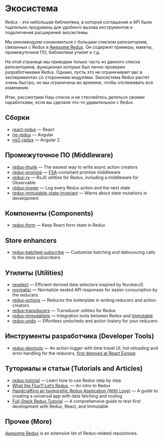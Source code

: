 # Экосистема

Redux - это небольшая библиотека, в которой соглашения и API были тщательно продуманы для удобного вызова инструментов и подключения расширений экосистемы.

Мы рекомендуем ознакомиться с большим списком репозиториев, связанных с Redux в [Awesome Redux](https://github.com/xgrommx/awesome-redux).
Он содержит примеры, макеты, промежуточное ПО, библиотеки утилит и т.д. 

На этой странице мы приводим только часть из данного списка репозиториев, функционал которых был лично проверен разработчиками Redux. Однако, пусть это не ограничивает вас в экспериментах со сторонними модулями. Экосистема Redux растет очень быстро, но мы ограничены во времени, чтобы отслеживать все изменения.

Итак, рассмотрим Наш список и не стесняйтесь делиться своими наработками, если вы сделали что-то удивительное с Redux.

## Сборки

* [react-redux](https://github.com/gaearon/react-redux) — React
* [ng-redux](https://github.com/wbuchwalter/ng-redux) — Angular
* [ng2-redux](https://github.com/wbuchwalter/ng2-redux) — Angular 2

## Промежуточное ПО (Middleware)

* [redux-thunk](http://github.com/gaearon/redux-thunk) — The easiest way to write async action creators
* [redux-promise](https://github.com/acdlite/redux-promise) — [FSA](https://github.com/acdlite/flux-standard-action)-compliant promise middleware
* [redux-rx](https://github.com/acdlite/redux-rx) — RxJS utilities for Redux, including a middleware for Observable
* [redux-logger](https://github.com/fcomb/redux-logger) — Log every Redux action and the next state
* [redux-immutable-state-invariant](https://github.com/leoasis/redux-immutable-state-invariant) — Warns about state mutations in development

## Компоненты (Components)

* [redux-form](https://github.com/erikras/redux-form) — Keep React form state in Redux

## Store enhancers

* [redux-batched-subscribe](https://github.com/tappleby/redux-batched-subscribe) — Customize batching and debouncing calls to the store subscribers

## Утилиты (Utilities)

* [reselect](https://github.com/faassen/reselect) — Efficient derived data selectors inspired by NuclearJS
* [normalizr](https://github.com/gaearon/normalizr) — Normalize nested API responses for easier consumption by the reducers
* [redux-actions](https://github.com/acdlite/redux-actions) — Reduces the boilerplate in writing reducers and action creators
* [redux-transducers](https://github.com/acdlite/redux-transducers) — Transducer utilities for Redux
* [redux-immutablejs](https://github.com/indexiatech/redux-immutablejs) — Integration tools between Redux and [Immutable](https://github.com/facebook/immutable-js/)
* [redux-undo](https://github.com/omnidan/redux-undo) — Effortless undo/redo and action history for your reducers

## Инструменты разработчика (Developer Tools)

* [redux-devtools](http://github.com/gaearon/redux-devtools) — An action logger with time travel UI, hot reloading and error handling for the reducers, [first demoed at React Europe](https://www.youtube.com/watch?v=xsSnOQynTHs)

## Туториалы и статьи (Tutorials and Articles)

* [redux-tutorial](https://github.com/happypoulp/redux-tutorial) — Learn how to use Redux step by step
* [What the Flux?! Let’s Redux.](https://blog.andyet.com/2015/08/06/what-the-flux-lets-redux) — An intro to Redux
* [Handcrafting an Isomorphic Redux Application (With Love)](https://medium.com/@bananaoomarang/handcrafting-an-isomorphic-redux-application-with-love-40ada4468af4) — A guide to creating a universal app with data fetching and routing
* [Full-Stack Redux Tutorial](http://teropa.info/blog/2015/09/10/full-stack-redux-tutorial.html) — A comprehensive guide to test-first development with Redux, React, and Immutable

## Прочее (More)

[Awesome Redux](https://github.com/xgrommx/awesome-redux) is an extensive list of Redux-related repositories.
